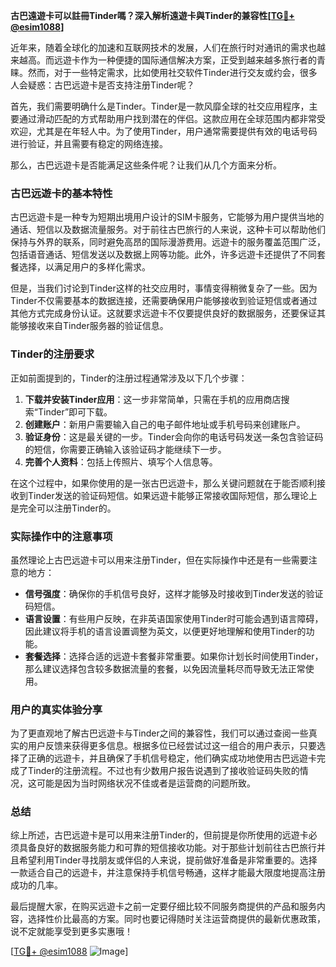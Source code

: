 **古巴遠遊卡可以註冊Tinder嗎？深入解析遠遊卡與Tinder的兼容性[[TG💪+ @esim1088](https://t.me/s/esim1088)]**

近年来，随着全球化的加速和互联网技术的发展，人们在旅行时对通讯的需求也越来越高。而远遊卡作为一种便捷的国际通信解决方案，正受到越来越多旅行者的青睐。然而，对于一些特定需求，比如使用社交软件Tinder进行交友或约会，很多人会疑惑：古巴远遊卡是否支持注册Tinder呢？

首先，我们需要明确什么是Tinder。Tinder是一款风靡全球的社交应用程序，主要通过滑动匹配的方式帮助用户找到潜在的伴侣。这款应用在全球范围内都非常受欢迎，尤其是在年轻人中。为了使用Tinder，用户通常需要提供有效的电话号码进行验证，并且需要有稳定的网络连接。

那么，古巴远遊卡是否能满足这些条件呢？让我们从几个方面来分析。

### 古巴远遊卡的基本特性

古巴远遊卡是一种专为短期出境用户设计的SIM卡服务，它能够为用户提供当地的通话、短信以及数据流量服务。对于前往古巴旅行的人来说，这种卡可以帮助他们保持与外界的联系，同时避免高昂的国际漫游费用。远遊卡的服务覆盖范围广泛，包括语音通话、短信发送以及数据上网等功能。此外，许多远遊卡还提供了不同套餐选择，以满足用户的多样化需求。

但是，当我们讨论到Tinder这样的社交应用时，事情变得稍微复杂了一些。因为Tinder不仅需要基本的数据连接，还需要确保用户能够接收到验证短信或者通过其他方式完成身份认证。这就要求远遊卡不仅要提供良好的数据服务，还要保证其能够接收来自Tinder服务器的验证信息。

### Tinder的注册要求

正如前面提到的，Tinder的注册过程通常涉及以下几个步骤：

1. **下载并安装Tinder应用**：这一步非常简单，只需在手机的应用商店搜索“Tinder”即可下载。
2. **创建账户**：新用户需要输入自己的电子邮件地址或手机号码来创建账户。
3. **验证身份**：这是最关键的一步。Tinder会向你的电话号码发送一条包含验证码的短信，你需要正确输入该验证码才能继续下一步。
4. **完善个人资料**：包括上传照片、填写个人信息等。

在这个过程中，如果你使用的是一张古巴远遊卡，那么关键问题就在于能否顺利接收到Tinder发送的验证码短信。如果远遊卡能够正常接收国际短信，那么理论上是完全可以注册Tinder的。

### 实际操作中的注意事项

虽然理论上古巴远遊卡可以用来注册Tinder，但在实际操作中还是有一些需要注意的地方：

- **信号强度**：确保你的手机信号良好，这样才能够及时接收到Tinder发送的验证码短信。
- **语言设置**：有些用户反映，在非英语国家使用Tinder时可能会遇到语言障碍，因此建议将手机的语言设置调整为英文，以便更好地理解和使用Tinder的功能。
- **套餐选择**：选择合适的远遊卡套餐非常重要。如果你计划长时间使用Tinder，那么建议选择包含较多数据流量的套餐，以免因流量耗尽而导致无法正常使用。

### 用户的真实体验分享

为了更直观地了解古巴远遊卡与Tinder之间的兼容性，我们可以通过查阅一些真实的用户反馈来获得更多信息。根据多位已经尝试过这一组合的用户表示，只要选择了正确的远遊卡，并且确保了手机信号稳定，他们确实成功地使用古巴远遊卡完成了Tinder的注册流程。不过也有少数用户报告说遇到了接收验证码失败的情况，这可能是因为当时网络状况不佳或者是运营商的问题所致。

### 总结

综上所述，古巴远遊卡是可以用来注册Tinder的，但前提是你所使用的远遊卡必须具备良好的数据服务能力和可靠的短信接收功能。对于那些计划前往古巴旅行并且希望利用Tinder寻找朋友或伴侣的人来说，提前做好准备是非常重要的。选择一款适合自己的远遊卡，并注意保持手机信号畅通，这样才能最大限度地提高注册成功的几率。

最后提醒大家，在购买远遊卡之前一定要仔细比较不同服务商提供的产品和服务内容，选择性价比最高的方案。同时也要记得随时关注运营商提供的最新优惠政策，说不定就能享受到更多实惠哦！

[[TG💪+ @esim1088](https://t.me/s/esim1088) ![Image](https://i.postimg.cc/4NQfJmqS/Snipaste-2025-05-13-00-14-12.png)]